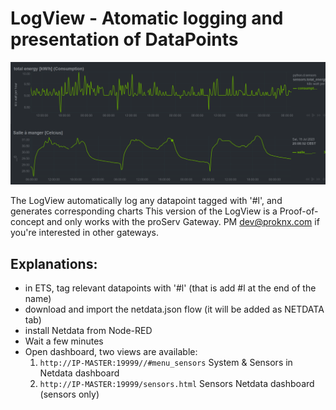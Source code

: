 # LogView - Atomatic logging and presentation of DataPoints
![Dashboard](custom-dashboard.png)

The LogView automatically log any datapoint tagged with '#l', and generates corresponding charts
This version of the LogView is a Proof-of-concept and only works with the proServ Gateway. 
PM dev@proknx.com if you're interested in other gateways.

## Explanations:
- in ETS, tag relevant datapoints with '#l' (that is add #l at the end of the name)
- download and import the netdata.json flow (it will be added as NETDATA tab)
- install Netdata from Node-RED
- Wait a few minutes
- Open dashboard, two views are available:
   1.  <code>http://IP-MASTER:19999//#menu_sensors</code> System & Sensors in Netdata dashboard
   2.  <code>http://IP-MASTER:19999/sensors.html</code> Sensors Netdata dashboard (sensors only)
